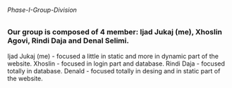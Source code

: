 ###### Phase-I-Group-Division
### Our group is  composed of 4 member: Ijad Jukaj (me), Xhoslin Agovi, Rindi Daja and Denal Selimi. 
Ijad Jukaj (me) - focused a little in static and more in dynamic part of the website. 
Xhoslin - focused in login part and  database.
Rindi Daja - focused totally in database.
Denald - focused totally in desing and in static part of the website.
